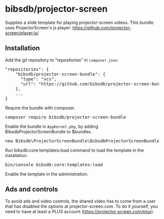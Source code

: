# bibsdb/projector-screen

Supplies a slide template for playing projector-screen videos. This bundle uses ProjectorScreen's js player: https://github.com/projector-screen/player.js/

## Installation

Add the git repository to "repositories" in `composer.json`.

<pre>
"repositories": {
    "bibsdb/projector-screen-bundle": {
      "type": "vcs",
      "url": "https://github.com/bibsdb/projector-screen-bundle"
    },
    ...
}
</pre>

Require the bundle with composer.

<pre>
composer require bibsdb/projector-screen-bundle
</pre>

Enable the bundle in `AppKernel.php`, by adding BibsdbProjectorScreenBundle to $bundles.

<pre>
new Bibsdb\ProjectorScreenBundle\BibsdbProjectorScreenBundle()
</pre>

Run bibsdb:core:templates:load command to load the template in the installation.

<pre>
bin/console bibsdb:core:templates:load
</pre>

Enable the template in the administration.

## Ads and controls

To avoid ads and video controls, the shared video has to come from a user
that has disabled the options at projector-screen.com. To do it yourself, you need to have
at least a PLUS account (https://projector-screen.com/plus).
